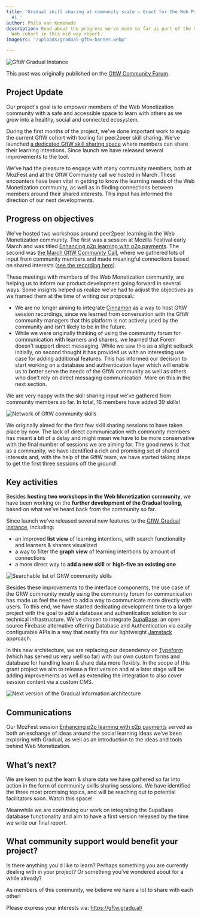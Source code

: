 ```yaml
---
title: 'Gradual skill sharing at community scale — Grant for the Web Progress Report
  #1 '
author: Philo van Kemenade
description: Read about the progress we've made so far as part of the Grant for the
  Web cohort in this mid way report.
imageSrc: "/uploads/gradual-gftw-banner.webp"

---
```

<!-- As a Grant for the Web grantee it is important that you update the community and the program on the progress of your work. This is a chance to brag a little, name where you might have struggled and get feedback from the Web Monetization Community. -->

<!-- Share a project screenshot, a whiteboard doodle, or a photo of your team hard at work. -->

![GftW Gradual Instance](https://community.webmonetization.org/remoteimages/uploads/articles/lpssqp6dwna4fmk9itj1.png)
 
This post was originally published on the [GftW Community Forum](https://community.webmonetization.org/phivk/gradual-skill-sharing-at-community-scale-grant-report-1-2417).

## Project Update

<!-- Provide a short summary of how your project is going. Feel free to highlight a big win, a struggle you had or generally update us on where you are on your timeline. If this is your final report, provide a summary of how your project went during the funded period. -->

Our project's goal is to empower members of the Web Monetization community with a safe and accessible space to learn with others as we grow into a healthy, social and connected ecosystem.

During the first months of the project, we've done important  work to equip the current GftW cohort with tooling for peer2peer skill sharing. We've launched [a dedicated GftW skill sharing space](https://gftw.gradu.al/) where members can share their learning intentions. Since launch we have released several improvements to the tool.

We've had the pleasure to engage with many community members, both at MozFest and at the GftW Community call we hosted in March. These encounters have been vital in getting to know the learning needs of the Web Monetization community, as well as in finding connections between members around their shared interests. This input has informed the direction of our next developments.

## Progress on objectives

<!-- Referencing your original proposal, please update on each objective.
It's OK if some of them have evolved - simply share how and why that happened. If you have links to any outputs, either final or in-progress (e.g. mock ups, prototypes) share them here. This could include blogs, documentation, GitHub repos, tools audio-video content, etc. -->

We've hosted two workshops around peer2peer learning in the Web Monetization community. The first was a session at Mozilla Festival early March and was titled [Enhancing p2p learning with p2p payments](https://community.webmonetization.org/gradual/enhancing-p2p-learning-with-p2p-payments-lf1). The second was [the March GftW Community Call](https://www.eventbrite.com/e/grant-for-the-web-community-call-tickets-298309781587), where we gathered lots of input from community members and made meaningful connections based on shared interests ([see the recording here](https://drive.google.com/file/d/1abAMXZGKGeh8tDxJKBcEiuPK84OqTTfX/view)).

These meetings with members of the Web Monetization community, are helping us to inform our product development going forward in several ways. Some insights helped us realize we've had to adjust the objectives as we framed them at the time of writing our proposal.:

- We are no longer aiming to integrate [Cinnamon](https://cinnamon.video/) as a way to host GftW session recordings, since we learned from conversation with the GftW community managers that this platform is not actively used by the community and isn't likely to be in the future.
- While we were originally thinking of using the community forum for communication with learners and sharers, we learned that Forem doesn't support direct messaging. While we saw this as a slight setback initially, on second thought it has provided us with an interesting use case for adding additional features. This has informed our decision to start working on a database and authentication layer which will enable us to better serve the needs of the GftW community as well as others who don’t rely on direct messaging communication. More on this in the next section.

We are very happy with the skill sharing input we’ve gathered from community members so far. In total, 16 members have added 39 skills!

![Network of GftW community skills](https://community.webmonetization.org/remoteimages/uploads/articles/o5eo5j41xmeoryz8p6no.png)
 
We originally aimed for the first few skill sharing sessions to have taken place by now. The lack of direct communication with community members has meant a bit of a delay and might mean we have to be more conservative with the final number of sessions we are aiming for. The good news is that as a community, we have identified a rich and promising set of shared interests and, with the help of the GftW team, we have started taking steps to get the first three sessions off the ground!

## Key activities

<!-- Please report on the key activities outlined in your original proposal.
 It's OK if some of them have evolved - simply share how and why that happened. If you have links to any outputs, either final or in-progress (e.g. mock ups, prototypes) share them here. This could include blogs, documentation, GitHub repos, tools audio-video content, etc. -->

Besides **hosting two workshops in the Web Monetization community**, we have been working on the **further development of the Gradual tooling**, based on what we’ve heard back from the community so far.

Since launch we've released several new features to the [GftW Gradual instance](https://gftw.gradu.al/), including:
  - an improved **list view** of learning intentions, with search functionality and learners & sharers visualized
  - a way to filter the **graph view** of learning intentions by amount of connections
  - a more direct way to **add a new skill** or **high-five an existing one**

![Searchable list of GftW community skills](https://community.webmonetization.org/remoteimages/uploads/articles/87oaminbucdgmo11rs7y.png)

Besides these improvements to the interface components, the use case of the GftW community mostly using the community forum for communication has made us feel the need to add a way to communicate more directly with users. To this end, we have started dedicating development time to a larger project with the goal to add a database and authentication solution to our technical infrastructure. We’ve chosen to integrate [SupaBase](https://supabase.com/): an open source Firebase alternative offering Database and Authentication via easily configurable APIs in a way that neatly fits our lightweight [Jamstack](https://jamstack.org/) approach.

In this new architecture, we are replacing our dependency on [Typeform](https://www.typeform.com/) (which has served us very well so far) with our own custom forms and database for handling learn & share data more flexibly. In the scope of this grant project we aim to release a first version and at a later stage will be adding improvements as well as extending the integration to also cover session content via a custom CMS.

![Next version of the Gradual information architecture](https://community.webmonetization.org/remoteimages/uploads/articles/y8bkl72apf8e0hif2kq2.png) 

## Communications

<!-- How have you discussed your work in public? Please include any links to writing, interviews, podcasts, webinars, tutorials etc. If you included marketing in your budget, provide examples of how those funds were spent. -->

Our MozFest session [Enhancing p2p learning with p2p payments](https://community.webmonetization.org/gradual/enhancing-p2p-learning-with-p2p-payments-lf1) served as both an exchange of ideas around the social learning ideas we’ve been exploring with Gradual, as well as an introduction to the ideas and tools behind Web Monetization.

## What’s next?

<!-- For Progress reports: What will you do during the remainder of your funded grant period? What is still left to accomplish on your timeline?   For Final reports, let us know where you’ll take your work next? -->

We are keen to put the learn & share data we have gathered so far into action in the form of community skills sharing sessions. We have identified the three most promising topics, and will be reaching out to potential facilitators soon. Watch this space!

Meanwhile we are continuing our work on integrating the SupaBase database functionality  and aim to have a first version released by the time we write our final report.

## What community support would benefit your project?

<!-- Please let readers  know if there are ways we can help problem-solve, advance your work or make connections. -->

Is there anything you'd like to learn? Perhaps something you are currently dealing with in your project? Or something you've wondered about for a while already?

As members of this community, we believe we have a lot to share with each other! 

Please express your interests via:
https://gftw.gradu.al/